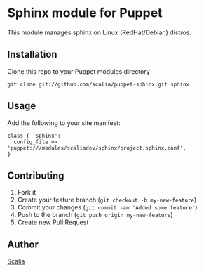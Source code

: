 # Sphinx module for Puppet

This module manages sphinx on Linux (RedHat/Debian) distros.

## Installation

Clone this repo to your Puppet modules directory

    git clone git://github.com/scalia/puppet-sphinx.git sphinx

## Usage

Add the following to your site manifest:

    class { 'sphinx':
      config_file => 'puppet:///modules/scaliadev/sphinx/project.sphinx.conf',
    }

## Contributing

1. Fork it
2. Create your feature branch (`git checkout -b my-new-feature`)
3. Commit your changes (`git commit -am 'Added some feature'`)
4. Push to the branch (`git push origin my-new-feature`)
5. Create new Pull Request

## Author

[Scalia](https://github.com/scalia)
